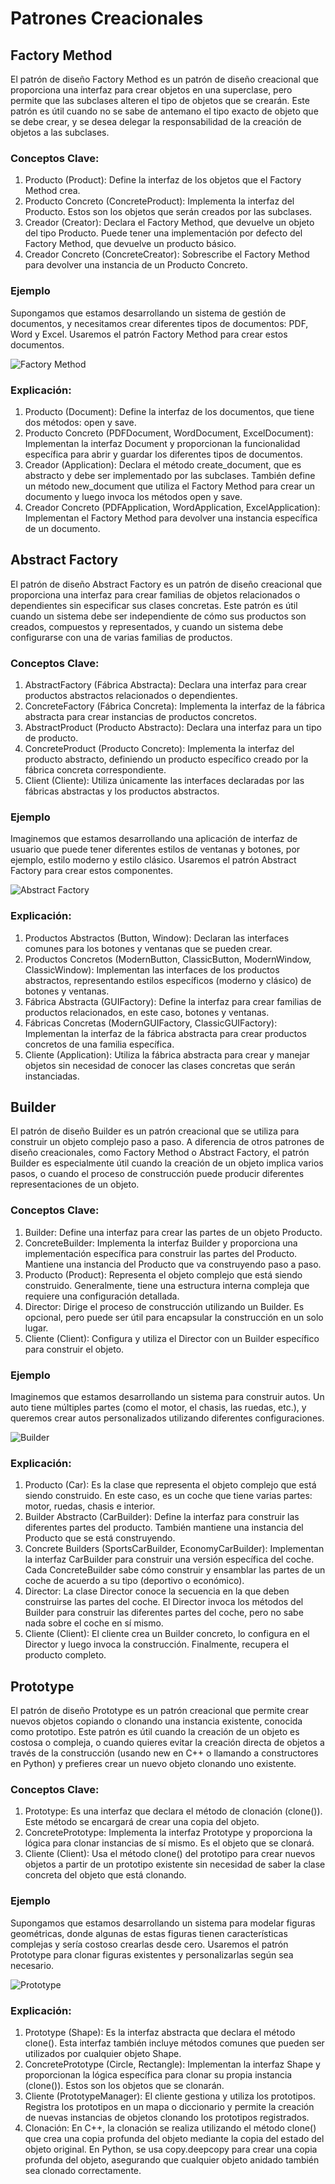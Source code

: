 # Patrones Creacionales

## Factory Method

El patrón de diseño Factory Method es un patrón de diseño creacional que proporciona una interfaz para crear objetos en una superclase, pero permite que las subclases alteren el tipo de objetos que se crearán. Este patrón es útil cuando no se sabe de antemano el tipo exacto de objeto que se debe crear, y se desea delegar la responsabilidad de la creación de objetos a las subclases.

### Conceptos Clave:

1. Producto (Product): Define la interfaz de los objetos que el Factory Method crea.
2. Producto Concreto (ConcreteProduct): Implementa la interfaz del Producto. Estos son los objetos que serán creados por las subclases.
3. Creador (Creator): Declara el Factory Method, que devuelve un objeto del tipo Producto. Puede tener una implementación por defecto del Factory Method, que devuelve un producto básico.
4. Creador Concreto (ConcreteCreator): Sobrescribe el Factory Method para devolver una instancia de un Producto Concreto.

### Ejemplo

Supongamos que estamos desarrollando un sistema de gestión de documentos, y necesitamos crear diferentes tipos de documentos: PDF, Word y Excel. Usaremos el patrón Factory Method para crear estos documentos.

![Factory Method](images/classes_factory_method.png)

### Explicación:

1. Producto (Document): Define la interfaz de los documentos, que tiene dos métodos: open y save.
2. Producto Concreto (PDFDocument, WordDocument, ExcelDocument): Implementan la interfaz Document y proporcionan la funcionalidad específica para abrir y guardar los diferentes tipos de documentos.
3. Creador (Application): Declara el método create_document, que es abstracto y debe ser implementado por las subclases. También define un método new_document que utiliza el Factory Method para crear un documento y luego invoca los métodos open y save.
4. Creador Concreto (PDFApplication, WordApplication, ExcelApplication): Implementan el Factory Method para devolver una instancia específica de un documento.

## Abstract Factory

El patrón de diseño Abstract Factory es un patrón de diseño creacional que proporciona una interfaz para crear familias de objetos relacionados o dependientes sin especificar sus clases concretas. Este patrón es útil cuando un sistema debe ser independiente de cómo sus productos son creados, compuestos y representados, y cuando un sistema debe configurarse con una de varias familias de productos.

### Conceptos Clave:

1. AbstractFactory (Fábrica Abstracta): Declara una interfaz para crear productos abstractos relacionados o dependientes.
2. ConcreteFactory (Fábrica Concreta): Implementa la interfaz de la fábrica abstracta para crear instancias de productos concretos.
3. AbstractProduct (Producto Abstracto): Declara una interfaz para un tipo de producto.
4. ConcreteProduct (Producto Concreto): Implementa la interfaz del producto abstracto, definiendo un producto específico creado por la fábrica concreta correspondiente.
5. Client (Cliente): Utiliza únicamente las interfaces declaradas por las fábricas abstractas y los productos abstractos.

### Ejemplo

Imaginemos que estamos desarrollando una aplicación de interfaz de usuario que puede tener diferentes estilos de ventanas y botones, por ejemplo, estilo moderno y estilo clásico. Usaremos el patrón Abstract Factory para crear estos componentes.

![Abstract Factory](images/classes_abstract_factory.png)

### Explicación:

1. Productos Abstractos (Button, Window): Declaran las interfaces comunes para los botones y ventanas que se pueden crear.
2. Productos Concretos (ModernButton, ClassicButton, ModernWindow, ClassicWindow): Implementan las interfaces de los productos abstractos, representando estilos específicos (moderno y clásico) de botones y ventanas.
3. Fábrica Abstracta (GUIFactory): Define la interfaz para crear familias de productos relacionados, en este caso, botones y ventanas.
4. Fábricas Concretas (ModernGUIFactory, ClassicGUIFactory): Implementan la interfaz de la fábrica abstracta para crear productos concretos de una familia específica.
5. Cliente (Application): Utiliza la fábrica abstracta para crear y manejar objetos sin necesidad de conocer las clases concretas que serán instanciadas.

## Builder

El patrón de diseño Builder es un patrón creacional que se utiliza para construir un objeto complejo paso a paso. A diferencia de otros patrones de diseño creacionales, como Factory Method o Abstract Factory, el patrón Builder es especialmente útil cuando la creación de un objeto implica varios pasos, o cuando el proceso de construcción puede producir diferentes representaciones de un objeto.

### Conceptos Clave:

1. Builder: Define una interfaz para crear las partes de un objeto Producto.
2. ConcreteBuilder: Implementa la interfaz Builder y proporciona una implementación específica para construir las partes del Producto. Mantiene una instancia del Producto que va construyendo paso a paso.
3. Producto (Product): Representa el objeto complejo que está siendo construido. Generalmente, tiene una estructura interna compleja que requiere una configuración detallada.
4. Director: Dirige el proceso de construcción utilizando un Builder. Es opcional, pero puede ser útil para encapsular la construcción en un solo lugar.
5. Cliente (Client): Configura y utiliza el Director con un Builder específico para construir el objeto.

### Ejemplo

Imaginemos que estamos desarrollando un sistema para construir autos. Un auto tiene múltiples partes (como el motor, el chasis, las ruedas, etc.), y queremos crear autos personalizados utilizando diferentes configuraciones.

![Builder](images/classes_builder.png)

### Explicación:

1. Producto (Car): Es la clase que representa el objeto complejo que está siendo construido. En este caso, es un coche que tiene varias partes: motor, ruedas, chasis e interior.
2. Builder Abstracto (CarBuilder): Define la interfaz para construir las diferentes partes del producto. También mantiene una instancia del Producto que se está construyendo.
3. Concrete Builders (SportsCarBuilder, EconomyCarBuilder): Implementan la interfaz CarBuilder para construir una versión específica del coche. Cada ConcreteBuilder sabe cómo construir y ensamblar las partes de un coche de acuerdo a su tipo (deportivo o económico).
4. Director: La clase Director conoce la secuencia en la que deben construirse las partes del coche. El Director invoca los métodos del Builder para construir las diferentes partes del coche, pero no sabe nada sobre el coche en sí mismo.
5. Cliente (Client): El cliente crea un Builder concreto, lo configura en el Director y luego invoca la construcción. Finalmente, recupera el producto completo.

## Prototype

El patrón de diseño Prototype es un patrón creacional que permite crear nuevos objetos copiando o clonando una instancia existente, conocida como prototipo. Este patrón es útil cuando la creación de un objeto es costosa o compleja, o cuando quieres evitar la creación directa de objetos a través de la construcción (usando new en C++ o llamando a constructores en Python) y prefieres crear un nuevo objeto clonando uno existente.

### Conceptos Clave:

1. Prototype: Es una interfaz que declara el método de clonación (clone()). Este método se encargará de crear una copia del objeto.
2. ConcretePrototype: Implementa la interfaz Prototype y proporciona la lógica para clonar instancias de sí mismo. Es el objeto que se clonará.
3. Cliente (Client): Usa el método clone() del prototipo para crear nuevos objetos a partir de un prototipo existente sin necesidad de saber la clase concreta del objeto que está clonando.

### Ejemplo

Supongamos que estamos desarrollando un sistema para modelar figuras geométricas, donde algunas de estas figuras tienen características complejas y sería costoso crearlas desde cero. Usaremos el patrón Prototype para clonar figuras existentes y personalizarlas según sea necesario.

![Prototype](images/classes_prototype.png)

### Explicación:

1. Prototype (Shape): Es la interfaz abstracta que declara el método clone(). Esta interfaz también incluye métodos comunes que pueden ser utilizados por cualquier objeto Shape.
2. ConcretePrototype (Circle, Rectangle): Implementan la interfaz Shape y proporcionan la lógica específica para clonar su propia instancia (clone()). Estos son los objetos que se clonarán.
3. Cliente (PrototypeManager): El cliente gestiona y utiliza los prototipos. Registra los prototipos en un mapa o diccionario y permite la creación de nuevas instancias de objetos clonando los prototipos registrados.
4. Clonación: En C++, la clonación se realiza utilizando el método clone() que crea una copia profunda del objeto mediante la copia del estado del objeto original. En Python, se usa copy.deepcopy para crear una copia profunda del objeto, asegurando que cualquier objeto anidado también sea clonado correctamente.